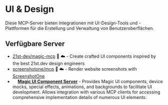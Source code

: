 # UI & Design

Diese MCP-Server bieten Integrationen mit UI-Design-Tools und -Plattformen für die Erstellung und Verwaltung von Benutzeroberflächen.

## Verfügbare Server

- [21st-dev/magic-mcp](https://github.com/21st-dev/magic-mcp) 📇 ☁️ - Create crafted UI components inspired by the best 21st.dev design engineers
- [screenshotone/mcp](https://github.com/screenshotone/mcp/) 📇 ☁️ - Render website screenshots with [ScreenshotOne](https://screenshotone.com/)
- <img src="https://github.com/magicuidesign.png?size=120" width="12px" height="12px" /> **[Magic UI Component Server](https://github.com/magicuidesign/mcp)** - Provides Magic UI components, device mocks, special effects, animations, and backgrounds to facilitate UI development. Allows integration with various MCP clients for accessing comprehensive implementation details of numerous UI elements.

